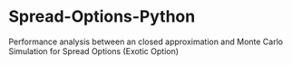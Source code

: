# Spread-Options-Python
Performance analysis between an closed approximation and Monte Carlo Simulation for Spread Options (Exotic Option)
